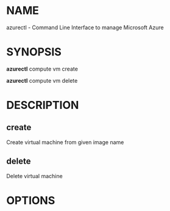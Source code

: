 # NAME

azurectl - Command Line Interface to manage Microsoft Azure

# SYNOPSIS

__azurectl__ compute vm create

__azurectl__ compute vm delete

# DESCRIPTION

## __create__

Create virtual machine from given image name

## __delete__

Delete virtual machine

# OPTIONS
